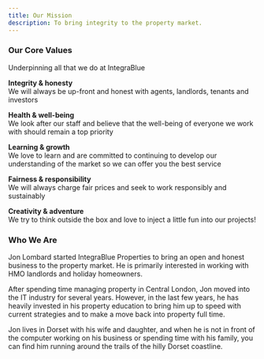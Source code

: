 ```yaml
---
title: Our Mission
description: To bring integrity to the property market.
---
```


### Our Core Values

Underpinning all that we do at IntegraBlue

**Integrity & honesty**<br>
We will always be up-front and honest with agents, landlords, tenants and investors

**Health & well-being**<br>
We look after our staff and believe that the well-being of everyone we work with should remain a top priority

**Learning & growth**<br>
We love to learn and are committed to continuing to develop our understanding of the market so we can offer you the best service

**Fairness & responsibility**<br>
We will always charge fair prices and seek to work responsibly and sustainably

**Creativity & adventure**<br>
We try to think outside the box and love to inject a little fun into our projects!

<ImageResponsive image-url="talk.jpg" alt="Jon giving a talk to investors" class="md:w-1/3 mb-3"></ImageResponsive>

### Who We Are

Jon Lombard started IntegraBlue Properties to bring an open and honest business to the property market. He is primarily interested in working with HMO landlords and holiday homeowners.

After spending time managing property in Central London, Jon moved into the IT industry for several years. However, in the last few years, he has heavily invested in his property education to bring him up to speed with current strategies and to make a move back into property full time.

Jon lives in Dorset with his wife and daughter, and when he is not in front of the computer working on his business or spending time with his family, you can find him running around the trails of the hilly Dorset coastline.
